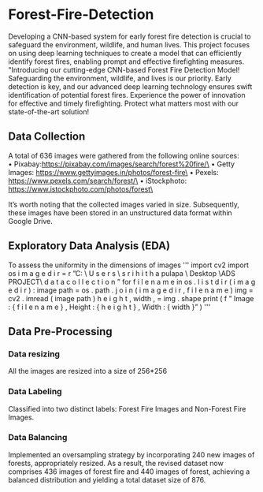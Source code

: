 # Forest-Fire-Detection
Developing a CNN-based system for early forest fire detection is crucial to safeguard the environment, wildlife, and human lives. This project focuses on using deep learning techniques to create a model that can efficiently identify forest fires, enabling prompt and effective firefighting measures.
"Introducing our cutting-edge CNN-based Forest Fire Detection Model! Safeguarding the environment, wildlife, and lives is our priority. Early detection is key, and our advanced deep learning technology ensures swift identification of potential forest fires. Experience the power of innovation for effective and timely firefighting. Protect what matters most with our state-of-the-art solution!

## Data Collection
A total of 636 images were gathered from the following online sources:\
• Pixabay:https://pixabay.com/images/search/forest%20fire/\
• Getty Images: https://www.gettyimages.in/photos/forest-fire\
• Pexels: https://www.pexels.com/search/forest/\
• iStockphoto: https://www.istockphoto.com/photos/forest\

It’s worth noting that the collected images varied in size. Subsequently, these images have been
stored in an unstructured data format within Google Drive.


## Exploratory Data Analysis (EDA)
To assess the uniformity in the dimensions of images
'''
import cv2
import os
i m a g e d i r = r ”C: \ U s e r s \ s r i h i t h a pulapa \ Desktop \ADS PROJECT\ d a t a c o l l e c t i o n ”
for f i l e n a m e in os . l i s t d i r ( i m a g e d i r ) :
image path = os . path . j o i n ( i m a g e d i r , f i l e n a m e )
img = cv2 . imread ( image path )
h e i g h t , width , = img . shape
print ( f ” Image : { f i l e n a m e } , Height : { h e i g h t } , Width : { width }” )
'''

## Data Pre-Processing
### Data resizing
All the images are resized into a size of 256*256

### Data Labeling
Classified into two distinct labels: Forest Fire Images and Non-Forest Fire Images.

### Data Balancing
Implemented an oversampling strategy by incorporating 240 new images of forests,
appropriately resized. As a result, the revised dataset now comprises 436 images of forest fire and 440
images of forest, achieving a balanced distribution and yielding a total dataset size of 876.
